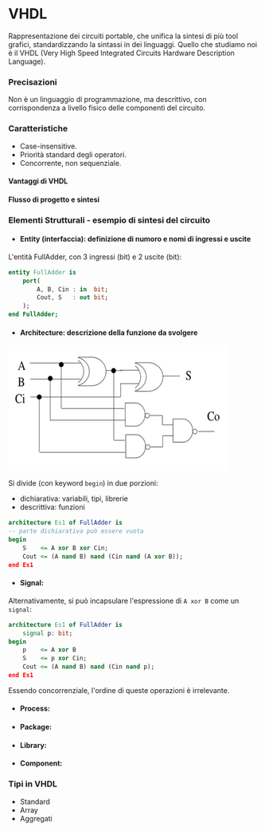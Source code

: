 # VHDL

Rappresentazione dei circuiti portable, che unifica la sintesi di più tool grafici, standardizzando la sintassi in dei linguaggi. Quello che studiamo noi è il VHDL (Very High Speed Integrated Circuits Hardware Description Language).

### Precisazioni
Non è un linguaggio di programmazione, ma descrittivo, con corrispondenza a livello fisico delle componenti del circuito.

### Caratteristiche
- Case-insensitive.
- Priorità standard degli operatori.
- Concorrente, non sequenziale.

#### Vantaggi di VHDL
#### Flusso di progetto e sintesi

### Elementi Strutturali - esempio di sintesi del circuito
- #### Entity (interfaccia): definizione di numoro e nomi di ingressi e uscite
L'entità FullAdder, con 3 ingressi (bit) e 2 uscite (bit):
``` vhdl
entity FullAdder is
    port(
        A, B, Cin : in  bit;
        Cout, S   : out bit;
    );
end FullAdder;
```

- #### Architecture: descrizione della funzione da svolgere
![FullAdder](fulladder.png)

Si divide (con keyword `begin`) in due porzioni:
- dichiarativa: variabili, tipi, librerie
- descrittiva: funzioni 
``` vhdl
architecture Es1 of FullAdder is
-- parte dichiarativa può essere vuota
begin
    S    <= A xor B xor Cin;
    Cout <= (A nand B) nand (Cin nand (A xor B));
end Es1
```

- #### Signal:
Alternativamente, si può incapsulare l'espressione di `A xor B` come un `signal`:
``` vhdl
architecture Es1 of FullAdder is
    signal p: bit;
begin
    p    <= A xor B
    S    <= p xor Cin;
    Cout <= (A nand B) nand (Cin nand p);
end Es1
```
Essendo concorrenziale, l'ordine di queste operazioni è irrelevante.

- #### Process:
- #### Package:
- #### Library:
- #### Component:


### Tipi in VHDL
- Standard
- Array
- Aggregati


